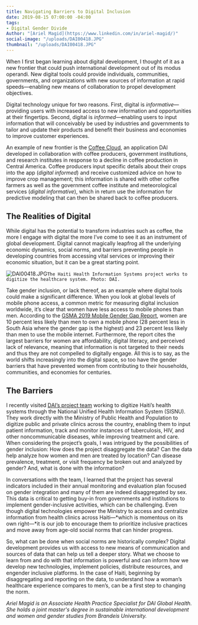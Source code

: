 ```yaml
---
title: Navigating Barriers to Digital Inclusion
date: 2019-08-15 07:00:00 -04:00
tags:
- Digital Gender Divide
Author: "[Ariel Magid](https://www.linkedin.com/in/ariel-magid/)"
social-image: "/uploads/DAI00418.JPG"
thumbnail: "/uploads/DAI00418.JPG"
---
```


When I first began learning about digital development, I thought of it as a new frontier that could push international development out of its modus operandi. New digital tools could provide individuals, communities, governments, and organizations with new sources of information at rapid speeds—enabling new means of collaboration to propel development objectives.

Digital technology unique for two reasons. First, digital is *informative*—providing users with increased access to new information and opportunities at their fingertips. Second, digital is *informed*—enabling users to input information that will conceivably be used by industries and governments to tailor and update their products and benefit their business and economies to improve customer experiences.

<!--more-->

An example of new frontier is the [Coffee Cloud](https://dai-global-digital.com/coffee-cloud-precision-ag-at-the-touch-of-a-button.html), an application DAI developed in collaboration with coffee producers, government institutions, and research institutes in response to a decline in coffee production in Central America. Coffee producers input specific details about their crops into the app (*digital informed*) and receive customized advice on how to improve crop management; this information is shared with other coffee farmers as well as the government coffee institute and meteorological services (*digital informative*), which in return use the information for predictive modeling that can then be shared back to coffee producers.

## The Realities of Digital

While digital has the potential to transform industries such as coffee, the more I engage with digital the more I’ve come to see it as an instrument of global development. Digital cannot magically leapfrog all the underlying economic dynamics, social norms, and barriers preventing people in developing countries from accessing vital services or improving their economic situation, but it can be a great starting point.

![DAI00418.JPG](/uploads/DAI00418.JPG)`The Haiti Health Information Systems project works to digitize the healthcare system. Photo: DAI.`

Take gender inclusion, or lack thereof, as an example where digital tools could make a significant difference. When you look at global levels of mobile phone access, a common metric for measuring digital inclusion worldwide, it’s clear that women have less access to mobile phones than men. According to the [GSMA 2019 Mobile Gender Gap Report](https://www.gsma.com/mobilefordevelopment/blog/the-mobile-gender-gap-report-2019/), women are 10 percent less likely than men to own a mobile phone (28 percent less in South Asia where the gender gap is the highest) and 23 percent less likely than men to use the mobile internet. Furthermore, the report cites the largest barriers for women are affordability, digital literacy, and perceived lack of relevance, meaning that information is not targeted to their needs and thus they are not compelled to digitally engage. All this is to say, as the world shifts increasingly into the digital space, so too have the gender barriers that have prevented women from contributing to their households, communities, and economies for centuries.

## The Barriers

I recently visited [DAI’s project team](https://www.dai.com/our-work/projects/haiti-strategic-health-information-system-his-program) working to digitize Haiti’s health systems through the National Unified Health Information System (SISNU). They work directly with the Ministry of Public Health and Population to digitize public and private clinics across the country, enabling them to input patient information, track and monitor instances of tuberculosis, HIV, and other noncommunicable diseases, while improving treatment and care. When considering the project’s goals, I was intrigued by the possibilities of gender inclusion: How does the project disaggregate the data? Can the data help analyze how women and men are treated by location? Can disease prevalence, treatment, or visit frequency be broken out and analyzed by gender? And, what is done with the information?

In conversations with the team, I learned that the project has several indicators included in their annual monitoring and evaluation plan focused on gender integration and many of them are indeed disaggregated by sex. This data is critical to getting buy-in from governments and institutions to implement gender-inclusive activities, which can be challenging. Even though digital technologies empower the Ministry to access and centralize information from health clinics across Haiti—\*which is momentous on its own right—\*it is our job to encourage them to prioritize inclusive practices and move away from age-old social norms that can hinder progress.

So, what can be done when social norms are historically complex? Digital development provides us with access to new means of communication and sources of data that can help us tell a deeper story. What we choose to learn from and do with that information is powerful and can inform how we develop new technologies, implement policies, distribute resources, and engender inclusive platforms. In the case of Haiti, beginning by disaggregating and reporting on the data, to understand how a woman’s healthcare experience compares to men’s, can be a first step to changing the norm.

*Ariel Magid is an Associate Health Practice Specialist for DAI Global Health. She holds a joint master's degree in sustainable international development and women and gender studies from Brandeis University.*